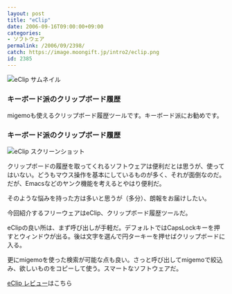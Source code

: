 ```yaml
---
layout: post
title: "eClip"
date: 2006-09-16T09:00:00+09:00
categories:
- ソフトウェア
permalink: /2006/09/2398/
catch: https://image.moongift.jp/intro2/eclip.png
id: 2385
---
```

 ![eClip サムネイル](https://image.moongift.jp/intro2/eclip.t.png "eClip サムネイル")
  

### キーボード派のクリップボード履歴
  
migemoも使えるクリップボード履歴ツールです。キーボード派にお勧めです。  
<!--more-->  

### キーボード派のクリップボード履歴
  

![eClip スクリーンショット](https://image.moongift.jp/intro2/eclip.png "eClip スクリーンショット")

  

クリップボードの履歴を取ってくれるソフトウェアは便利だとは思うが、使ってはいない。どうもマウス操作を基本にしているものが多く、それが面倒なのだ。だが、Emacsなどのヤンク機能を考えるとやはり便利だ。

  

そのような悩みを持った方は多いと思うが（多分）、朗報をお届けしたい。

  

今回紹介するフリーウェアはeClip、クリップボード履歴ツールだ。

  

eClipの良い所は、まず呼び出しが手軽だ。デフォルトではCapsLockキーを押すとウィンドウが出る。後は文字を選んで円ターキーを押せばクリップボードに入る。

  

更にmigemoを使った検索が可能な点も良い。さっと呼び出してmigemoで絞込み、欲しいものをコピーして使う。スマートなソフトウェアだ。

  

[eClip レビュー](http://fw.moongift.jp/review/i-2399.html)はこちら

